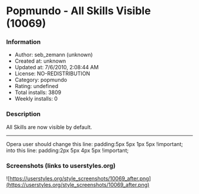 # Popmundo - All Skills Visible (10069)

### Information
- Author: seb_zemann (unknown)
- Created at: unknown
- Updated at: 7/6/2010, 2:08:44 AM
- License: NO-REDISTRIBUTION
- Category: popmundo
- Rating: undefined
- Total installs: 3809
- Weekly installs: 0


### Description
All Skills are now visible by default.

---
Opera user should change this line:
padding:5px 5px 1px 5px !important;
into this line:
padding:2px 5px 4px 5px !important;


### Screenshots (links to userstyles.org)
![https://userstyles.org/style_screenshots/10069_after.png](https://userstyles.org/style_screenshots/10069_after.png)


